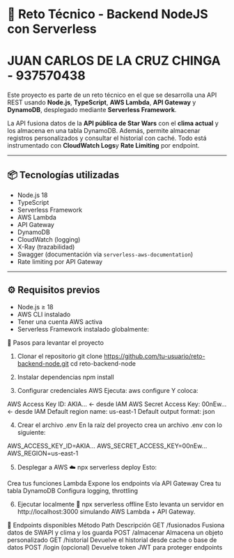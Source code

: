 # 🚀 Reto Técnico - Backend NodeJS con Serverless
# JUAN CARLOS DE LA CRUZ CHINGA - 937570438
Este proyecto es parte de un reto técnico en el que se desarrolla una API REST usando **Node.js**, **TypeScript**, **AWS Lambda**, **API Gateway** y **DynamoDB**, desplegado mediante **Serverless Framework**.

La API fusiona datos de la **API pública de Star Wars** con el **clima actual** y los almacena en una tabla DynamoDB. Además, permite almacenar registros personalizados y consultar el historial con caché. Todo está instrumentado con **CloudWatch Logs**y **Rate Limiting** por endpoint.

---

## 📦 Tecnologías utilizadas

- Node.js 18
- TypeScript
- Serverless Framework
- AWS Lambda
- API Gateway
- DynamoDB
- CloudWatch (logging)
- X-Ray (trazabilidad)
- Swagger (documentación via `serverless-aws-documentation`)
- Rate limiting por API Gateway

---

## ⚙️ Requisitos previos

- Node.js ≥ 18
- AWS CLI instalado
- Tener una cuenta AWS activa
- Serverless Framework instalado globalmente:


🚀 Pasos para levantar el proyecto
1. Clonar el repositorio
git clone https://github.com/tu-usuario/reto-backend-node.git
cd reto-backend-node

3. Instalar dependencias
npm install
4. Configurar credenciales AWS
Ejecuta:
aws configure
Y coloca:

AWS Access Key ID:        AKIA...        ← desde IAM
AWS Secret Access Key:    00nEw...        ← desde IAM
Default region name:      us-east-1
Default output format:    json

4. Crear el archivo .env
En la raíz del proyecto crea un archivo .env con lo siguiente:

AWS_ACCESS_KEY_ID=AKIA...
AWS_SECRET_ACCESS_KEY=00nEw...
AWS_REGION=us-east-1

5. Desplegar a AWS ☁️
npx serverless deploy
Esto:

Crea tus funciones Lambda
Expone los endpoints vía API Gateway
Crea tu tabla DynamoDB
Configura logging, throttling

6. Ejecutar localmente 🔄
npx serverless offline
Esto levanta un servidor en http://localhost:3000 simulando AWS Lambda + API Gateway.

🧪 Endpoints disponibles
Método	Path	Descripción
GET	/fusionados	Fusiona datos de SWAPI y clima y los guarda
POST	/almacenar	Almacena un objeto personalizado
GET	/historial	Devuelve el historial desde cache o base de datos
POST	/login (opcional)	Devuelve token JWT para proteger endpoints

